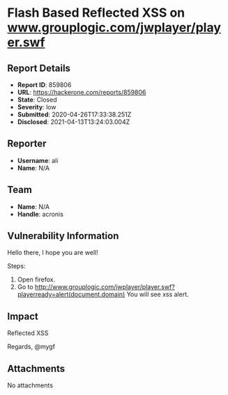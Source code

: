 # Flash Based Reflected XSS on www.grouplogic.com/jwplayer/player.swf

## Report Details
- **Report ID**: 859806
- **URL**: https://hackerone.com/reports/859806
- **State**: Closed
- **Severity**: low
- **Submitted**: 2020-04-26T17:33:38.251Z
- **Disclosed**: 2021-04-13T13:24:03.004Z

## Reporter
- **Username**: ali
- **Name**: N/A

## Team
- **Name**: N/A
- **Handle**: acronis

## Vulnerability Information
Hello there,
I hope you are well!

Steps:
1. Open firefox.
2. Go to http://www.grouplogic.com/jwplayer/player.swf?playerready=alert(document.domain) 
You will see xss alert.

## Impact

Reflected XSS

Regards,
@mygf

## Attachments
No attachments
